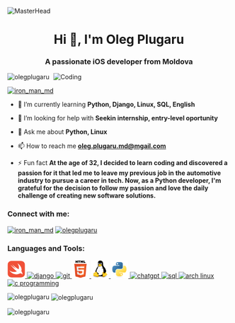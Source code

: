 

![MasterHead](https://media.licdn.com/dms/image/D4D16AQGVHnNf0gU1VA/profile-displaybackgroundimage-shrink_350_1400/0/1669995304683?e=1684972800&v=beta&t=nce0rLIsOx96nyUN11Rz5NyDnXAubyW5ps_QQBfmQy4)
<h1 align="center">Hi 👋, I'm Oleg Plugaru</h1>
<h3 align="center">A passionate iOS developer from Moldova</h3>

<img align="right" alt="Coding" width="400" src="https://media0.giphy.com/media/26tn33aiTi1jkl6H6/giphy.gif?cid=6c09b9521ea2600288b5785d497dae1b70e65ae5f47aac0d&rid=giphy.gif&ct=g">


<p align="left"> <img src="https://komarev.com/ghpvc/?username=olegplugaru&label=Profile%20views&color=0e75b6&style=flat" alt="olegplugaru" /> </p>

<p align="left"> <a href="https://twitter.com/iron_man_md" target="blank"><img src="https://img.shields.io/twitter/follow/iron_man_md?logo=twitter&style=for-the-badge" alt="iron_man_md" /></a> </p>

- 🌱 I’m currently learning **Python, Django, Linux, SQL, English**

- 🤝 I’m looking for help with **Seekin internship, entry-level oportunity**

- 💬 Ask me about **Python, Linux**

- 📫 How to reach me **oleg.plugaru.md@mgail.com**

- ⚡ Fun fact **At the age of 32, I decided to learn coding and discovered a passion for it that led me to leave my previous job in the automotive industry to pursue a career in tech. Now, as a Python developer, I'm grateful for the decision to follow my passion and love the daily challenge of creating new software solutions.**

<h3 align="left">Connect with me:</h3>
<p align="left">
<a href="https://twitter.com/iron_man_md" target="blank"><img align="center" src="https://raw.githubusercontent.com/rahuldkjain/github-profile-readme-generator/master/src/images/icons/Social/twitter.svg" alt="iron_man_md" height="30" width="40" /></a>
<a href="https://linkedin.com/in/olegplugaru" target="blank"><img align="center" src="https://raw.githubusercontent.com/rahuldkjain/github-profile-readme-generator/master/src/images/icons/Social/linked-in-alt.svg" alt="olegplugaru" height="30" width="40" /></a>
</p>

<h3 align="left">Languages and Tools:</h3>
<p align="left">
  <a href="https://developer.apple.com/swift/" target="_blank" rel="noreferrer">
    <img src="https://raw.githubusercontent.com/devicons/devicon/master/icons/swift/swift-original.svg" alt="swift" width="40" height="40"/>
  </a>
  <a href="https://www.djangoproject.com/" target="_blank" rel="noreferrer">
    <img src="https://cdn.worldvectorlogo.com/logos/django.svg" alt="django" width="40" height="40"/>
  </a>
  <a href="https://git-scm.com/" target="_blank" rel="noreferrer">
    <img src="https://www.vectorlogo.zone/logos/git-scm/git-scm-icon.svg" alt="git" width="40" height="40"/>
  </a>
  <a href="https://www.w3.org/html/" target="_blank" rel="noreferrer">
    <img src="https://raw.githubusercontent.com/devicons/devicon/master/icons/html5/html5-original-wordmark.svg" alt="html5" width="40" height="40"/>
  </a>
  <a href="https://www.linux.org/" target="_blank" rel="noreferrer">
    <img src="https://raw.githubusercontent.com/devicons/devicon/master/icons/linux/linux-original.svg" alt="linux" width="40" height="40"/>
  </a>
  <a href="https://www.python.org" target="_blank" rel="noreferrer">
    <img src="https://raw.githubusercontent.com/devicons/devicon/master/icons/python/python-original.svg" alt="python" width="40" height="40"/>
  </a>
  
  <a href="https://openai.com/blog/chatgpt-2-code/" target="_blank" rel="noreferrer">
    <img src="https://img.icons8.com/nolan/64/chatgpt.png" alt="chatgpt" width="40" height="40"/>
  </a>
  <a href="https://www.sql.org" target="_blank" rel="noreferrer">
    <img src="https://img.icons8.com/external-soft-fill-juicy-fish/60/null/external-sql-coding-and-development-soft-fill-soft-fill-juicy-fish.png" alt="sql" width="40" height="40"/>
  </a>
  <a href="https://www.archlinux.org" target="_blank" rel="noreferrer">
    <img src="https://upload.wikimedia.org/wikipedia/commons/a/a5/Archlinux-icon-crystal-64.svg" alt="arch linux" width="40" height="40"/>
  </a>
  <a href="https://en.wikipedia.org/wiki/C_(programming_language)" target="_blank" rel="noreferrer">
    <img src="https://upload.wikimedia.org/wikipedia/commons/1/18/C_Programming_Language.svg" alt="c programming" width="40" height="40"/>
  </a>

</p>


<p><img align="left" src="https://github-readme-stats.vercel.app/api/top-langs?username=olegplugaru&show_icons=true&locale=en&layout=compact" alt="olegplugaru" /></p>

<p>&nbsp;<img align="center" src="https://github-readme-stats.vercel.app/api?username=olegplugaru&show_icons=true&locale=en" alt="olegplugaru" /></p>

<p><img align="center" src="https://github-readme-streak-stats.herokuapp.com/?user=olegplugaru&" alt="olegplugaru" /></p>

